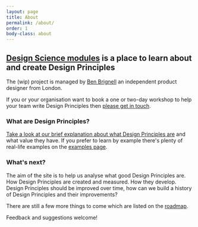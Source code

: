 ```yaml
---
layout: page
title: About
permalink: /about/
order: 1
body-class: about
---
```

## [Design Science modules](https://khushbu06.github.io/TrialversionDSLM/) is a place to learn about and create Design Principles

The (wip) project is managed by [Ben Brignell](https://twitter.com/benbrignell) an independent product designer from London.

If you or your organisation want to book a one or two-day workshop to help your team write Design Principles then [please get in touch](https://brignell.uk).

### What are Design Principles?

[Take a look at our brief explanation about what Design Principles are](https://principles.design#what-are-design-principles) and what value they have. If you prefer to learn by example there's plenty of real-life examples on the [examples page](/examples).

### What's next?
The aim of the site is to help us analyse what good Design Principles are. How Design Principles are created and measured. How they develop. Design Principles should be improved over time, how can we build a history of Design Principles and their improvements?

There are still a few more things to come which are listed on the [roadmap](https://github.com/benbrignell/design-principles/issues?q=is%3Aissue+is%3Aopen+label%3Aroadmap).

Feedback and suggestions welcome!
